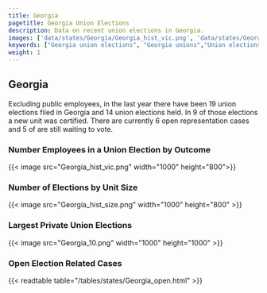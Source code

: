 ```yaml
---
title: Georgia
pagetitle: Georgia Union Elections
description: Data on recent union elections in Georgia.
images: ['data/states/Georgia/Georgia_hist_vic.png', 'data/states/Georgia/Georgia_hist_size.png', 'data/states/Georgia/Georgia_10.png']
keywords: ["Georgia union elections", "Georgia unions","Union elections"]
weight: 1
---
```

##  Georgia

Excluding public employees, in the last year there have been 19 union elections filed in Georgia and 14 union elections held. In 9 of those elections a new unit was certified. There are currently 6 open representation cases and 5 of are still waiting to vote.

### Number Employees in a Union Election by Outcome
{{< image src="Georgia_hist_vic.png" width="1000" height="800">}}

### Number of Elections by Unit Size
{{< image src="Georgia_hist_size.png" width="1000" height="800" >}}

### Largest Private Union Elections
{{< image src="Georgia_10.png" width="1000" height="1000"  >}}

### Open Election Related Cases
{{< readtable table="/tables/states/Georgia_open.html" >}}

